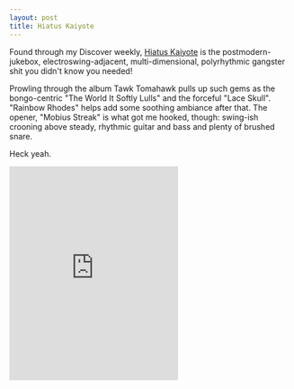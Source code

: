 ```yaml
---
layout: post
title: Hiatus Kaiyote
---
```


Found through my Discover weekly, [Hiatus Kaiyote](https://hiatuskaiyote.com/) is the postmodern-jukebox, electroswing-adjacent, multi-dimensional, polyrhythmic gangster shit you didn't know you needed!

Prowling through the album Tawk Tomahawk pulls up such gems as the bongo-centric "The World It Softly Lulls" and the forceful "Lace Skull". "Rainbow Rhodes" helps add some soothing ambiance after that. The opener, "Mobius Streak" is what got me hooked, though: swing-ish crooning above steady, rhythmic guitar and bass and plenty of brushed snare.

Heck yeah.

<iframe src="https://embed.spotify.com/?uri=spotify%3Aalbum%3A54UDcBALhfyaQ67fsSZrkQ" width="300" height="380" frameborder="0" allowtransparency="true"></iframe>
